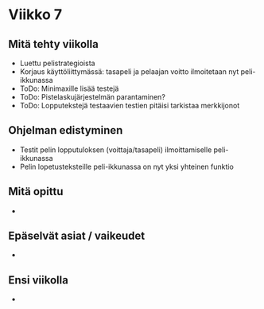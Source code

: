 # Viikko 7

## Mitä tehty viikolla
* Luettu pelistrategioista
* Korjaus käyttöliittymässä: tasapeli ja pelaajan voitto ilmoitetaan nyt peli-ikkunassa
* ToDo: Minimaxille lisää testejä
* ToDo: Pistelaskujärjestelmän parantaminen?
* ToDo: Lopputekstejä testaavien testien pitäisi tarkistaa merkkijonot

## Ohjelman edistyminen
* Testit pelin lopputuloksen (voittaja/tasapeli) ilmoittamiselle peli-ikkunassa
* Pelin lopetusteksteille peli-ikkunassa on nyt yksi yhteinen funktio

## Mitä opittu
* 

## Epäselvät asiat / vaikeudet
* 

## Ensi viikolla
* 
